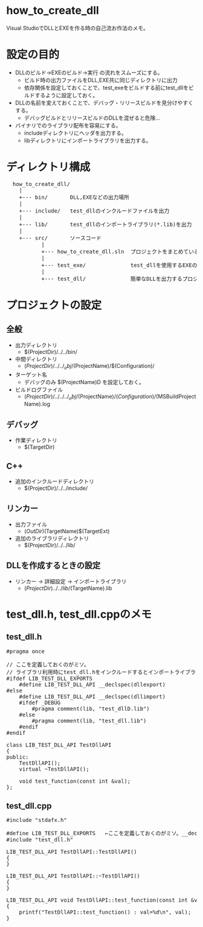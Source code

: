 how_to_create_dll
========
Visual StudioでDLLとEXEを作る時の自己流お作法のメモ。

設定の目的
========
* DLLのビルド→EXEのビルド→実行 の流れをスムーズにする。
  * ビルド時の出力ファイルをDLL,EXE共に同じディレクトリに出力
  * 依存関係を設定しておくことで、test_exeをビルドする前にtest_dllをビルドするように設定しておく。
* DLLの名前を変えておくことで、デバッグ・リリースビルドを見分けやすくする。
  * デバッグビルドとリリースビルドのDLLを混ぜると危険…
* バイナリでのライブラリ配布を容易にする。
  * includeディレクトリにヘッダを出力する。
  * libディレクトリにインポートライブラリを出力する。

ディレクトリ構成
========
<pre>
  how_to_create_dll/
    |
    +--- bin/       DLL,EXEなどの出力場所
    |
    +--- include/   test_dllのインクルードファイルを出力
    |
    +--- lib/       test_dllのインポートライブラリ(*.lib)を出力
    |
    +--- src/       ソースコード
           |
           +--- how_to_create_dll.sln  プロジェクトをまとめているソリューションファイル
           |
           +--- test_exe/              test_dllを使用するEXEのプロジェクト
           |
           +--- test_dll/              簡単なDLLを出力するプロジェクト
</pre>

プロジェクトの設定
========

全般
--------

* 出力ディレクトリ
  * $(ProjectDir)/../../bin/
* 中間ディレクトリ
  * $(ProjectDir)/../../_obj/$(ProjectName)/$(Configuration)/
* ターゲット名
  * デバッグのみ $(ProjectName)D を設定しておく。
* ビルドログファイル
  * $(ProjectDir)/../../../_obj/$(ProjectName)/$(Configuration)/$(MSBuildProjectName).log

デバッグ
--------

* 作業ディレクトリ
  * $(TargetDir)

C++
--------

* 追加のインクルードディレクトリ
  * $(ProjectDir)/../../include/

リンカー
--------

* 出力ファイル 
  * $(OutDir)$(TargetName)$(TargetExt)
* 追加のライブラリディレクトリ
  * $(ProjectDir)/../../lib/

DLLを作成するときの設定
--------
* リンカー -> 詳細設定 -> インポートライブラリ
  * $(ProjectDir)../../lib/$(TargetName).lib


test_dll.h, test_dll.cppのメモ
========

test_dll.h
--------

<pre>
#pragma once

// ここを定義しておくのがミソ。
// ライブラリ利用時にtest_dll.hをインクルードするとインポートライブラリをリンクするように設定
#ifdef LIB_TEST_DLL_EXPORTS
    #define LIB_TEST_DLL_API __declspec(dllexport)
#else
    #define LIB_TEST_DLL_API __declspec(dllimport)
    #ifdef _DEBUG
        #pragma comment(lib, "test_dllD.lib")
    #else
        #pragma comment(lib, "test_dll.lib")
    #endif
#endif

class LIB_TEST_DLL_API TestDllAPI
{
public:
    TestDllAPI();
    virtual ~TestDllAPI();

    void test_function(const int &val);
};
</pre>

test_dll.cpp
--------

<pre>
#include "stdafx.h"

#define LIB_TEST_DLL_EXPORTS   ←ここを定義しておくのがミソ。__declspec(dllexport)に切り替える
#include "test_dll.h"

LIB_TEST_DLL_API TestDllAPI::TestDllAPI()
{
}

LIB_TEST_DLL_API TestDllAPI::~TestDllAPI()
{
}

LIB_TEST_DLL_API void TestDllAPI::test_function(const int &val)
{
	printf("TestDllAPI::test_function() : val=%d\n", val);
}
</pre>

